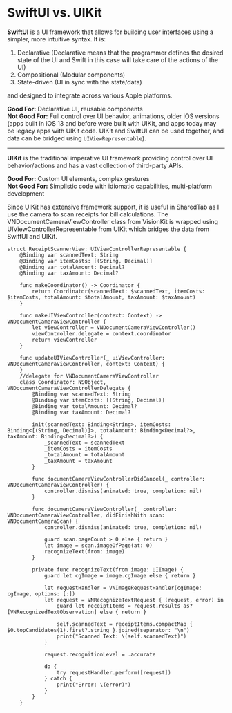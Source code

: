 # SwiftUI vs. UIKit

**SwiftUI** is a UI framework that allows for building user interfaces using a simpler, more intuitive syntax. It is:  
1) Declarative (Declarative means that the programmer defines the desired state of the UI and Swift in this case will take care of the actions of the UI)
2) Compositional (Modular components)
3) State-driven (UI in sync with the state/data)

and designed to integrate across various Apple platforms.

**Good For:** Declarative UI, reusable components  
**Not Good For:** Full control over UI behavior, animations, older iOS versions (apps built in iOS 13 and before were built with UIKit, and apps today may be legacy apps with UIKit code. UIKit and SwiftUI can be used together, and data can be bridged using `UIViewRepresentable`).  

---

**UIKit** is the traditional imperative UI framework providing control over UI behavior/actions and has a vast collection of third-party APIs.

**Good For:** Custom UI elements, complex gestures  
**Not Good For:** Simplistic code with idiomatic capabilities, multi-platform development

Since UIKit has extensive framework support, it is useful in SharedTab as I use the camera to scan receipts for bill calculations. The VNDocumentCameraViewController class from VisionKit is wrapped using UIViewControllerRepresentable from UIKit which bridges the data from SwiftUI and UIKit. 

```
struct ReceiptScannerView: UIViewControllerRepresentable {
    @Binding var scannedText: String
    @Binding var itemCosts: [(String, Decimal)]
    @Binding var totalAmount: Decimal?
    @Binding var taxAmount: Decimal?
    
    func makeCoordinator() -> Coordinator {
        return Coordinator(scannedText: $scannedText, itemCosts: $itemCosts, totalAmount: $totalAmount, taxAmount: $taxAmount)
    }
    
    func makeUIViewController(context: Context) -> VNDocumentCameraViewController {
        let viewController = VNDocumentCameraViewController()
        viewController.delegate = context.coordinator
        return viewController
    }
    
    func updateUIViewController(_ uiViewController: VNDocumentCameraViewController, context: Context) {
    }
    //delegate for VNDocumentCameraViewController
    class Coordinator: NSObject, VNDocumentCameraViewControllerDelegate {
        @Binding var scannedText: String
        @Binding var itemCosts: [(String, Decimal)]
        @Binding var totalAmount: Decimal?
        @Binding var taxAmount: Decimal?
        
        init(scannedText: Binding<String>, itemCosts: Binding<[(String, Decimal)]>, totalAmount: Binding<Decimal?>, taxAmount: Binding<Decimal?>) {
            _scannedText = scannedText
            _itemCosts = itemCosts
            _totalAmount = totalAmount
            _taxAmount = taxAmount
        }
        
        func documentCameraViewControllerDidCancel(_ controller: VNDocumentCameraViewController) {
            controller.dismiss(animated: true, completion: nil)
        }
        
        func documentCameraViewController(_ controller: VNDocumentCameraViewController, didFinishWith scan: VNDocumentCameraScan) {
            controller.dismiss(animated: true, completion: nil)
            
            guard scan.pageCount > 0 else { return }
            let image = scan.imageOfPage(at: 0)
            recognizeText(from: image)
        }
        
        private func recognizeText(from image: UIImage) {
            guard let cgImage = image.cgImage else { return }
            
            let requestHandler = VNImageRequestHandler(cgImage: cgImage, options: [:])
            let request = VNRecognizeTextRequest { (request, error) in
                guard let receiptItems = request.results as? [VNRecognizedTextObservation] else { return }
                
                self.scannedText = receiptItems.compactMap { $0.topCandidates(1).first?.string }.joined(separator: "\n")
                print("Scanned Text: \(self.scannedText)")
            }
            
            request.recognitionLevel = .accurate
            
            do {
                try requestHandler.perform([request])
            } catch {
                print("Error: \(error)")
            }
        }
    }
```
